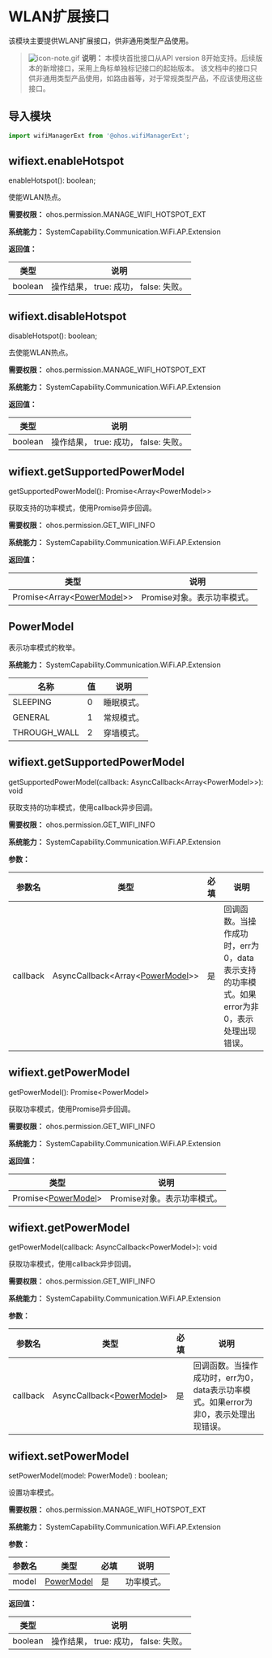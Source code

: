 # WLAN扩展接口
该模块主要提供WLAN扩展接口，供非通用类型产品使用。

> ![icon-note.gif](public_sys-resources/icon-note.gif) **说明：**
> 本模块首批接口从API version 8开始支持。后续版本的新增接口，采用上角标单独标记接口的起始版本。
该文档中的接口只供非通用类型产品使用，如路由器等，对于常规类型产品，不应该使用这些接口。


## 导入模块

```js
import wifiManagerExt from '@ohos.wifiManagerExt';
```

## wifiext.enableHotspot

enableHotspot(): boolean;

使能WLAN热点。

**需要权限：** ohos.permission.MANAGE_WIFI_HOTSPOT_EXT

**系统能力：** SystemCapability.Communication.WiFi.AP.Extension

**返回值：**

  | **类型** | **说明** |
  | -------- | -------- |
  | boolean | 操作结果， true: 成功， false: 失败。 |


## wifiext.disableHotspot

disableHotspot(): boolean;

去使能WLAN热点。

**需要权限：** ohos.permission.MANAGE_WIFI_HOTSPOT_EXT

**系统能力：** SystemCapability.Communication.WiFi.AP.Extension

**返回值：**

  | **类型** | **说明** |
  | -------- | -------- |
  | boolean | 操作结果， true: 成功， false: 失败。 |


## wifiext.getSupportedPowerModel

getSupportedPowerModel(): Promise&lt;Array&lt;PowerModel&gt;&gt;

获取支持的功率模式，使用Promise异步回调。

**需要权限：** ohos.permission.GET_WIFI_INFO

**系统能力：** SystemCapability.Communication.WiFi.AP.Extension

**返回值：**

  | 类型 | 说明 |
  | -------- | -------- |
  | Promise&lt;Array&lt;[PowerModel](#powermodel)&gt;&gt; | Promise对象。表示功率模式。 |


## PowerModel

表示功率模式的枚举。

**系统能力：** SystemCapability.Communication.WiFi.AP.Extension

| 名称 | 值 | 说明 |
| -------- | -------- | -------- |
| SLEEPING | 0 | 睡眠模式。 |
| GENERAL | 1 | 常规模式。 |
| THROUGH_WALL | 2 | 穿墙模式。 |


## wifiext.getSupportedPowerModel

getSupportedPowerModel(callback: AsyncCallback&lt;Array&lt;PowerModel&gt;&gt;): void

获取支持的功率模式，使用callback异步回调。

**需要权限：** ohos.permission.GET_WIFI_INFO

**系统能力：** SystemCapability.Communication.WiFi.AP.Extension

**参数：**

  | 参数名 | 类型 | 必填 | 说明 |
  | -------- | -------- | -------- | -------- |
  | callback | AsyncCallback&lt;Array&lt;[PowerModel](#powermodel)&gt;&gt; | 是 | 回调函数。当操作成功时，err为0，data表示支持的功率模式。如果error为非0，表示处理出现错误。 |


## wifiext.getPowerModel

getPowerModel(): Promise&lt;PowerModel&gt;

获取功率模式，使用Promise异步回调。

**需要权限：** ohos.permission.GET_WIFI_INFO

**系统能力：** SystemCapability.Communication.WiFi.AP.Extension

**返回值：**

  | 类型 | 说明 |
  | -------- | -------- |
  | Promise&lt;[PowerModel](#powermodel)&gt; | Promise对象。表示功率模式。 |


## wifiext.getPowerModel

getPowerModel(callback: AsyncCallback&lt;PowerModel&gt;): void

获取功率模式，使用callback异步回调。

**需要权限：** ohos.permission.GET_WIFI_INFO

**系统能力：** SystemCapability.Communication.WiFi.AP.Extension

**参数：**

  | 参数名 | 类型 | 必填 | 说明 |
  | -------- | -------- | -------- | -------- |
  | callback | AsyncCallback&lt;[PowerModel](#powermodel)&gt; | 是 | 回调函数。当操作成功时，err为0，data表示功率模式。如果error为非0，表示处理出现错误。 |


## wifiext.setPowerModel

setPowerModel(model: PowerModel) : boolean;

 设置功率模式。

**需要权限：** ohos.permission.MANAGE_WIFI_HOTSPOT_EXT

**系统能力：** SystemCapability.Communication.WiFi.AP.Extension

**参数：**

  | 参数名 | 类型 | 必填 | 说明 |
  | -------- | -------- | -------- | -------- |
  | model | [PowerModel](#powermodel) | 是 | 功率模式。 |

**返回值：**

  | **类型** | **说明** |
  | -------- | -------- |
  | boolean | 操作结果， true: 成功， false: 失败。 |
